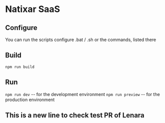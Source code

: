 # Natixar SaaS

## Configure
You can run the scripts configure .bat / .sh or the commands, listed there

## Build
`npm run build`

## Run 
`npm run dev` -- for the development environment
`npm run preview` -- for the production environment

## This is a new line to check test PR of Lenara
